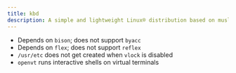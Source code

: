 ```yaml
---
title: kbd
description: A simple and lightweight Linux® distribution based on musl libc and toybox
---
```


- Depends on `bison`; does not support `byacc`
- Depends on `flex`; does not support `reflex`
- `/usr/etc` does not get created when `vlock` is disabled
- `openvt` runs interactive shells on virtual terminals
